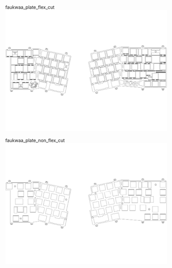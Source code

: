 <br/>faukwaa_plate_flex_cut<br/>![image](faukwaa_plate_flex_cut.png)<br/>
<br/>faukwaa_plate_non_flex_cut<br/>![image](faukwaa_plate_non_flex_cut.png)<br/>

